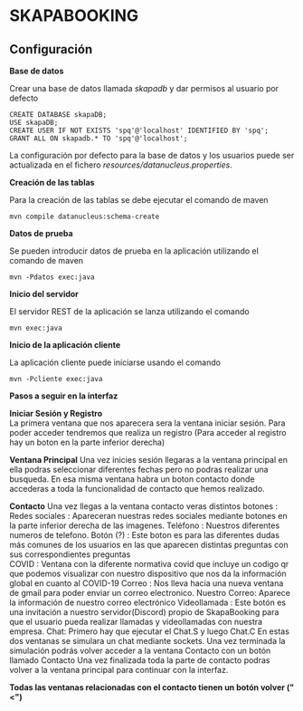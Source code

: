 SKAPABOOKING
===============================

Configuración
------------- 

**Base de datos**

Crear una base de datos llamada *skapadb* y dar permisos al usuario por defecto

    CREATE DATABASE skapaDB;
    USE skapaDB;
    CREATE USER IF NOT EXISTS 'spq'@'localhost' IDENTIFIED BY 'spq';
    GRANT ALL ON skapadb.* TO 'spq'@'localhost';

La configuración por defecto para la base de datos y los usuarios puede ser actualizada en el fichero *resources/datanucleus.properties*.

**Creación de las tablas**

Para la creación de las tablas se debe ejecutar el comando de maven

    mvn compile datanucleus:schema-create


**Datos de prueba**

Se pueden introducir datos de prueba en la aplicación utilizando el comando de maven

    mvn -Pdatos exec:java

**Inicio del servidor**

El servidor REST de la aplicación se lanza utilizando el comando

    mvn exec:java

**Inicio de la aplicación cliente**

La aplicación cliente puede iniciarse usando el comando

    mvn -Pcliente exec:java
    
    
    
    
    
    
**Pasos a seguir en la interfaz**






**Iniciar Sesión y Registro**    
La primera ventana que nos aparecera sera la ventana iniciar sesión.
Para poder acceder tendremos que realiza un registro (Para acceder al registro hay un boton en la parte inferior derecha)




**Ventana Principal**
Una vez inicies sesión llegaras a la ventana principal en ella podras seleccionar diferentes fechas pero no podras realizar una busqueda.
En esa misma ventana habra un boton contacto donde accederas a toda la funcionalidad de contacto que hemos realizado.






**Contacto**
Una vez llegas a la ventana contacto veras distintos botones :
Redes sociales : Apareceran nuestras redes sociales mediante botones en la parte inferior derecha de las imagenes.
Teléfono : Nuestros diferentes numeros de telefono.
Botón (?) : Este boton es para las diferentes dudas más comunes de los usuarios en las que aparecen distintas preguntas con sus correspondientes preguntas  
COVID : Ventana con la diferente normativa covid que incluye un codigo qr que podemos visualizar con nuestro dispositivo que nos da la información global en cuanto al COVID-19
Correo : Nos lleva hacia una nueva ventana de gmail para poder enviar un correo electronico.
Nuestro Correo: Aparece la información de nuestro correo electrónico
Videollamada : Este botón es una invitación a nuestro servidor(Discord) propio de SkapaBooking para que el usuario pueda realizar llamadas y videollamadas con nuestra empresa.
Chat:
Primero hay que ejecutar el Chat.S y luego Chat.C
En estas dos ventanas se simulara un chat mediante sockets.
Una vez terminada la simulación podrás volver acceder a la ventana Contacto con un botón llamado Contacto
Una vez finalizada toda la parte de contacto podras volver a la ventana principal para continuar con la interfaz.


**Todas las ventanas relacionadas con el contacto tienen un botón volver ("<")**





